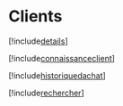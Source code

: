 # Clients

[!include[details](clients.details.autogen.md)]

[!include[connaissanceclient](clients.connaissanceclient.autogen.md)]

[!include[historiquedachat](clients.historiquedachat.autogen.md)]

[!include[rechercher](clients.rechercher.autogen.md)]


